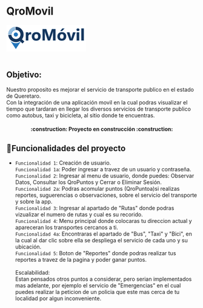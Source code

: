 # QroMovil 
<img id="logo" src="/public/img/logoCom_1.png" alt="Logo"><br><br>
<div>
<h2>Objetivo:</h2>
<p>Nuestro proposito es mejorar el servicio de transporte publico en el estado de Queretaro. <br>
Con la integración de una aplicación movil en la cual podras visualizar el tiempo que tardaran en llegar los diversos servicios de transporte publico como autobus, taxi y bicicleta, al sitio donde te encuentras. </p>
</div>
<h4 align="center">
:construction: Proyecto en construcción :construction:
</h4>

## :hammer:Funcionalidades del proyecto

- `Funcionalidad 1`: Creación de usuario. <br>`Funcionalidad 1a`: Poder ingresar a travez de un usuario y contraseña. <br>`Funcionalidad 2`: Ingresar al menu de usuario, donde puedes: Observar Datos, Consultar los QroPuntos y Cerrar o Eliminar Sesión. <br> `Funcionalidad 2a`: Podras acomular puntos (QroPuntoa)si realizas reportes, suguerencias o observaciones, sobre el servicio del transporte y sobre la app. <br> `Funcionalidad 3`: Ingresar al apartado de "Rutas" donde podras vizualizar el numero de rutas y cual es su recorido. <br> `Funcionalidad 4`: Menu principal donde colocaras tu direccion actual y apareceran los transportes cercanos a ti. <br>
`Funcionalidad 4a`: Encontraras el apartado de "Bus", "Taxi" y "Bici", en la cual al dar clic sobre ella se despliega el servicio de cada uno y su ubicación.<br>
`Funcionalidad 5`: Boton de "Reportes" donde podras realizar tus reportes a travez de la pagina y poder ganar puntos. 
<br><br>
Escalabilidad: <br>
Estan pensados otros puntos a considerar, pero serian implementados mas adelante, por ejemplo el servicio de "Emergencias" en el cual puedes realizar la peticion de un policia que este mas cerca de tu localidad por algun inconveniente. 


